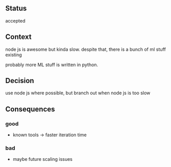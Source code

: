 ## Status
accepted

## Context
node js is awesome but kinda slow.  despite that, there is a bunch of ml stuff existing

probably more ML stuff is written in python.

## Decision

use node js where possible, but branch out when node js is too slow

## Consequences
### good
- known tools -> faster iteration time

### bad
- maybe future scaling issues